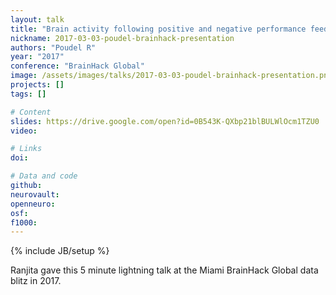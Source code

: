 ```yaml
---
layout: talk
title: "Brain activity following positive and negative performance feedback among abstinent smokers"
nickname: 2017-03-03-poudel-brainhack-presentation
authors: "Poudel R"
year: "2017"
conference: "BrainHack Global"
image: /assets/images/talks/2017-03-03-poudel-brainhack-presentation.png
projects: []
tags: []

# Content
slides: https://drive.google.com/open?id=0B543K-QXbp21blBULWlOcm1TZU0
video:

# Links
doi:

# Data and code
github:
neurovault:
openneuro:
osf:
f1000:
---
```

{% include JB/setup %}

Ranjita gave this 5 minute lightning talk at the Miami BrainHack Global data blitz in 2017.
